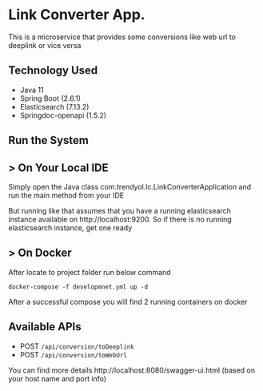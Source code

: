 # Link Converter App.

This is a microservice that provides some conversions like web url to deeplink or vice versa

## Technology Used

 * Java 11
 * Spring Boot (2.6.1)
 * Elasticsearch (7.13.2)
 * Springdoc-openapi (1.5.2)

## Run the System

## > On Your Local IDE
Simply open the Java class com.trendyol.lc.LinkConverterApplication and run the main method from your IDE

But running like that assumes that you have a running elasticsearch instance available on http://localhost:9200.
So if there is no running elasticsearch instance, get one ready


## > On Docker

After locate to project folder run below command

```
docker-compose -f developmnet.yml up -d
```

After a successful compose you will find 2 running containers on docker

## Available APIs

* POST ``​/api​/conversion​/toDeeplink``
* POST ``​/api​/conversion​/toWebUrl``

You can find more details http://localhost:8080/swagger-ui.html (based on your host name and port info)
